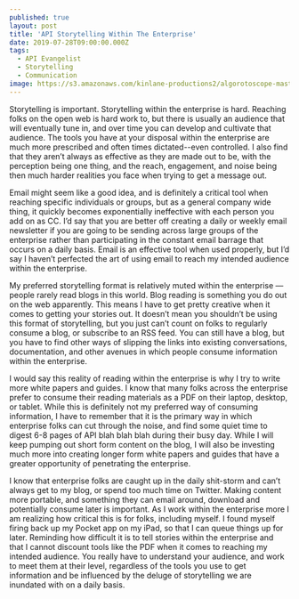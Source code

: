 ```yaml
---
published: true
layout: post
title: 'API Storytelling Within The Enterprise'
date: 2019-07-28T09:00:00.000Z
tags:
  - API Evangelist
  - Storytelling
  - Communication
image: https://s3.amazonaws.com/kinlane-productions2/algorotoscope-master/long-factory-uncle-sam.jpg
---
```


Storytelling is important. Storytelling within the enterprise is hard. Reaching folks on the open web is hard work to, but there is usually an audience that will eventually tune in, and over time you can develop and cultivate that audience. The tools you have at your disposal within the enterprise are much more prescribed and often times dictated--even controlled. I also find that they aren’t always as effective as they are made out to be, with the perception being one thing, and the reach, engagement, and noise being then much harder realities you face when trying to get a message out.

Email might seem like a good idea, and is definitely a critical tool when reaching specific individuals or groups, but as a general company wide thing, it quickly becomes exponentially ineffective with each person you add on as CC. I’d say that you are better off creating a daily or weekly email newsletter if you are going to be sending across large groups of the enterprise rather than participating in the constant email barrage that occurs on a daily basis. Email is an effective tool when used properly, but I’d say I haven’t perfected the art of using email to reach my intended audience within the enterprise.

My preferred storytelling format is relatively muted within the enterprise — people rarely read blogs in this world. Blog reading is something you do out on the web apparently. This means I have to get pretty creative when it comes to getting your stories out. It doesn’t mean you shouldn’t be using this format of storytelling, but you just can’t count on folks to regularly consume a blog, or subscribe to an RSS feed. You can still have a blog, but you have to find other ways of slipping the links into existing conversations, documentation, and other avenues in which people consume information within the enterprise.

I would say this reality of reading within the enterprise is why I try to write more white papers and guides. I know that many folks across the enterprise prefer to consume their reading materials as a PDF on their laptop, desktop, or tablet. While this is definitely not my preferred way of consuming information, I have to remember that it is the primary way in which enterprise folks can cut through the noise, and find some quiet time to digest 6-8 pages of API blah blah blah during their busy day. While I will keep pumping out short form content on the blog, I will also be investing much more into creating longer form white papers and guides that have a greater opportunity of penetrating the enterprise.

I know that enterprise folks are caught up in the daily shit-storm and can’t always get to my blog, or spend too much time on Twitter. Making content more portable, and something they can email around, download and potentially consume later is important. As I work within the enterprise more I am realizing how critical this is for folks, including myself. I found myself firing back up my Pocket app on my iPad, so that I can queue things up for later. Reminding how difficult it is to tell stories within the enterprise and that I cannot discount tools like the PDF when it comes to reaching my intended audience. You really have to understand your audience, and work to meet them at their level, regardless of the tools you use to get information and be influenced by the deluge of storytelling we are inundated with on a daily basis.
